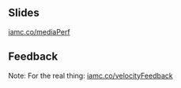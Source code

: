 ## Slides

[iamc.co/mediaPerf](http://iamc.co/mediaPerf)

## Feedback

Note:
For the real thing: [iamc.co/velocityFeedback](https://iamc.co/velocityFeedback)
